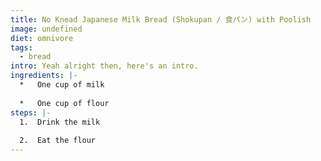 ```yaml
---
title: No Knead Japanese Milk Bread (Shokupan / 食パン) with Poolish
image: undefined
diet: omnivore
tags:
  - bread
intro: Yeah alright then, here's an intro.
ingredients: |-
  *   One cup of milk
      
  *   One cup of flour
steps: |-
  1.  Drink the milk
      
  2.  Eat the flour
---
```

